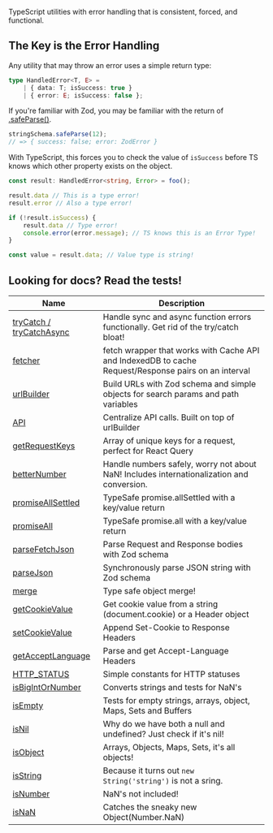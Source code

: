 TypeScript utilities with error handling that is consistent, forced, and functional.

## The Key is the Error Handling

Any utility that may throw an error uses a simple return type:

```ts
type HandledError<T, E> =
    | { data: T; isSuccess: true }
    | { error: E; isSuccess: false };
```

If you're familiar with Zod, you may be familiar with the return of [.safeParse()](https://zod.dev/?id=safeparse).

```ts
stringSchema.safeParse(12);
// => { success: false; error: ZodError }
```

With TypeScript, this forces you to check the value of `isSuccess` before TS knows which other property exists on the
object.

```ts
const result: HandledError<string, Error> = foo();

result.data // This is a type error!
result.error // Also a type error!

if (!result.isSuccess) {
    result.data // Type error!
    console.error(error.message); // TS knows this is an Error Type!
}

const value = result.data; // Value type is string!
```

## Looking for docs? Read the tests!

| Name                                                             | Description                                                                                          | 
|------------------------------------------------------------------|------------------------------------------------------------------------------------------------------|
| [tryCatch / tryCatchAsync](./tests/functional/try-catch.test.ts) | Handle sync and async function errors functionally. Get rid of the try/catch bloat!                  |
| [fetcher](./tests/fetch/fetcher.test.ts)                         | fetch wrapper that works with Cache API and IndexedDB to cache Request/Response pairs on an interval |
| [urlBuilder](./tests/fetch/url-builder.test.ts)                  | Build URLs with Zod schema and simple objects for search params and path variables                   |
| [API](./tests/api/api.test.ts)                                   | Centralize API calls. Built on top of urlBuilder                                                     |
| [getRequestKeys](./tests/http/request.test.ts)                   | Array of unique keys for a request, perfect for React Query                                          |
| [betterNumber](./tests/number/number.test.ts)                    | Handle numbers safely, worry not about NaN! Includes internationalization and conversion.            |
| [promiseAllSettled](./tests/fetch/promise.test.ts)               | TypeSafe promise.allSettled with a key/value return                                                  |
| [promiseAll](./tests/fetch/promise.test.ts)                      | TypeSafe promise.all with a key/value return                                                         |
| [parseFetchJson](./tests/fetch/json.test.ts)                     | Parse Request and Response bodies with Zod schema                                                    |
| [parseJson](./tests/json/json.test.ts)                           | Synchronously parse JSON string with Zod schema                                                      |
| [merge](./tests/object/merge.test.ts)                            | Type safe object merge!                                                                              |
| [getCookieValue](./tests/http/cookie.test.ts)                    | Get cookie value from a string (document.cookie) or a Header object                                  |
| [setCookieValue](./tests/http/cookie.test.ts)                    | Append Set-Cookie to Response Headers                                                                |
| [getAcceptLanguage](./tests/http/headers.test.ts)                | Parse and get Accept-Language Headers                                                                |
| [HTTP_STATUS](./src/constants/http.ts)                           | Simple constants for HTTP statuses                                                                   |
| [isBigIntOrNumber](./tests/is/big-int-or-number.test.ts)         | Converts strings and tests for NaN's                                                                 |
| [isEmpty](./tests/is/empty.test.ts)                              | Tests for empty strings, arrays, object, Maps, Sets and Buffers                                      |
| [isNil](./tests/is/nil.test.ts)                                  | Why do we have both a null and undefined? Just check if it's nil!                                    |
| [isObject](./tests/is/object.test.ts)                            | Arrays, Objects, Maps, Sets, it's all objects!                                                       |
| [isString](./tests/is/string.test.ts)                            | Because it turns out `new String('string')` is not a sring.                                          |
| [isNumber](./tests/is/number.test.ts)                            | NaN's not included!                                                                                  |
| [isNaN](./tests/is/nan.test.ts)                                  | Catches the sneaky new Object(Number.NaN)                                                            |
